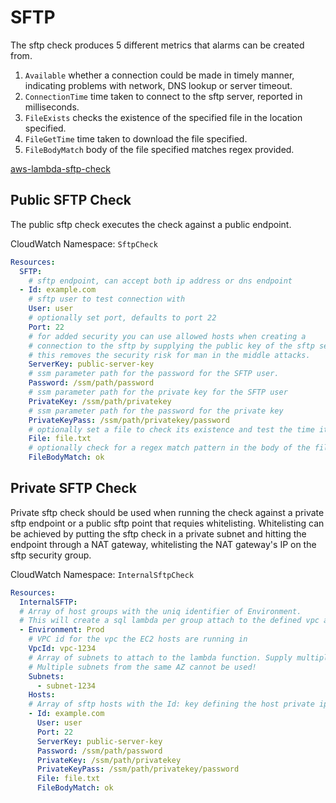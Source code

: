 # SFTP

The sftp check produces 5 different metrics that alarms can be created from.

1. `Available` whether a connection could be made in timely manner, indicating problems with network, DNS lookup or server timeout.
2. `ConnectionTime` time taken to connect to the sftp server, reported in milliseconds.
3. `FileExists` checks the existence of the specified file in the location specified. 
4. `FileGetTime` time taken to download the file specified.
5. `FileBodyMatch` body of the file specified matches regex provided.

[aws-lambda-sftp-check](https://github.com/base2Services/aws-lambda-sftp-check)

## Public SFTP Check

The public sftp check executes the check against a public endpoint.

CloudWatch Namespace: `SftpCheck`

```yaml
Resources:
  SFTP:
    # sftp endpoint, can accept both ip address or dns endpoint
  - Id: example.com
    # sftp user to test connection with
    User: user
    # optionally set port, defaults to port 22
    Port: 22
    # for added security you can use allowed hosts when creating a 
    # connection to the sftp by supplying the public key of the sftp server.
    # this removes the security risk for man in the middle attacks.
    ServerKey: public-server-key
    # ssm parameter path for the password for the SFTP user. 
    Password: /ssm/path/password
    # ssm parameter path for the private key for the SFTP user
    PrivateKey: /ssm/path/privatekey
    # ssm parameter path for the password for the private key
    PrivateKeyPass: /ssm/path/privatekey/password
    # optionally set a file to check its existence and test the time it takes to get the file
    File: file.txt
    # optionally check for a regex match pattern in the body of the file
    FileBodyMatch: ok
```

## Private SFTP Check

Private sftp check should be used when running the check against a private sftp endpoint or a public sftp point that requies whitelisting. Whitelisting can be achieved by putting the sftp check in a private subnet and hitting the endpoint through a NAT gateway, whitelisting the NAT gateway's IP on the sftp security group.

CloudWatch Namespace: `InternalSftpCheck`

```yaml
Resources:
  InternalSFTP:
  # Array of host groups with the uniq identifier of Environment.
  # This will create a sql lambda per group attach to the defined vpc and subnets
  - Environment: Prod
    # VPC id for the vpc the EC2 hosts are running in
    VpcId: vpc-1234
    # Array of subnets to attach to the lambda function. Supply multiple if you want to be multi AZ. 
    # Multiple subnets from the same AZ cannot be used!
    Subnets:
      - subnet-1234
    Hosts:
    # Array of sftp hosts with the Id: key defining the host private ip address
    - Id: example.com
      User: user
      Port: 22
      ServerKey: public-server-key
      Password: /ssm/path/password
      PrivateKey: /ssm/path/privatekey
      PrivateKeyPass: /ssm/path/privatekey/password
      File: file.txt
      FileBodyMatch: ok
```